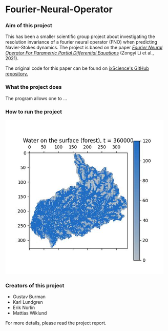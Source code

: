 # Fourier-Neural-Operator

### Aim of this project ### 
This has been a smaller scientific group project about investigating the resolution invariance of a fourier neural operator (FNO) when predicting Navier-Stokes dynamics. The project is based on the paper [*Fourier Neural Operator For Parametric Partial Differential Equations*](https://arxiv.org/pdf/2010.08895.pdf) (Zongyi Li et al., 2021).



The original code for this paper can be found on [ixScience's GitHub repository.](https://github.com/ixScience/fourier_neural_operator/tree/master)

### What the project does ### 
The program allows one to ...
  
### How to run the project ### 


![](https://github.com/erik-norlin/CARMEN/blob/master/Plots/Qps/Qps_forest/forest_t%3D360000.jpeg?raw=true)

### Creators of this project ### 
* Gustav Burman
* Karl Lundgren
* Erik Norlin
* Mattias Wiklund

For more details, please read the project report.
